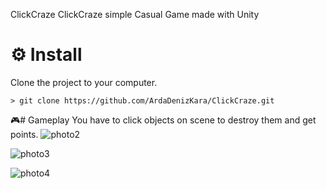  ClickCraze
 ClickCraze simple Casual Game made with Unity
# ⚙️ Install
Clone the project to your computer.
```
> git clone https://github.com/ArdaDenizKara/ClickCraze.git
```

🎮# Gameplay 
You have to click objects on scene to destroy them and get points.
![photo2](https://user-images.githubusercontent.com/56769449/223858222-1c00ee99-bde8-41b8-a3f1-67680e44ad5c.png)

![photo3](https://user-images.githubusercontent.com/56769449/223858268-8e707b1b-6ad5-4b77-9e39-180f070332cb.png)

![photo4](https://user-images.githubusercontent.com/56769449/223858285-d090c891-765f-47e8-9c92-3a3d5b4e19b7.png)
